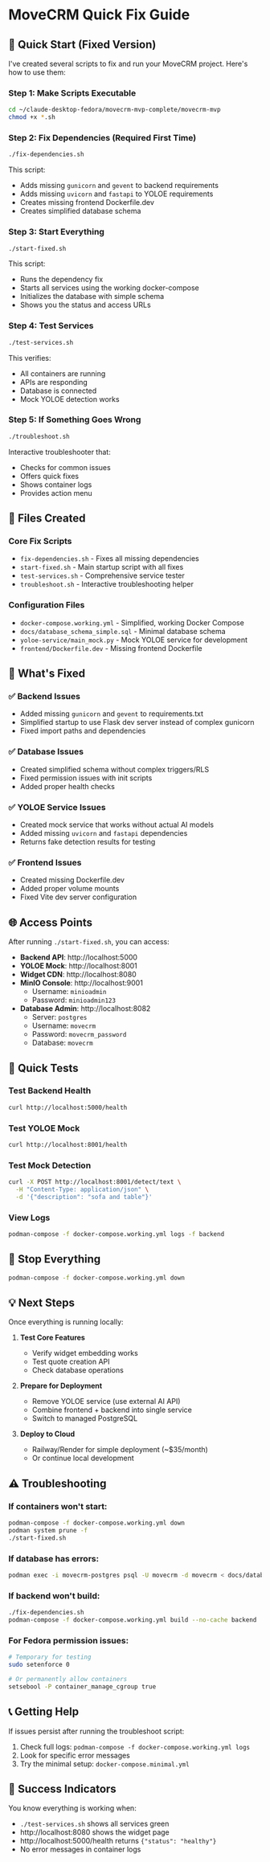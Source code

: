 # MoveCRM Quick Fix Guide

## 🚀 Quick Start (Fixed Version)

I've created several scripts to fix and run your MoveCRM project. Here's how to use them:

### Step 1: Make Scripts Executable
```bash
cd ~/claude-desktop-fedora/movecrm-mvp-complete/movecrm-mvp
chmod +x *.sh
```

### Step 2: Fix Dependencies (Required First Time)
```bash
./fix-dependencies.sh
```
This script:
- Adds missing `gunicorn` and `gevent` to backend requirements
- Adds missing `uvicorn` and `fastapi` to YOLOE requirements  
- Creates missing frontend Dockerfile.dev
- Creates simplified database schema

### Step 3: Start Everything
```bash
./start-fixed.sh
```
This script:
- Runs the dependency fix
- Starts all services using the working docker-compose
- Initializes the database with simple schema
- Shows you the status and access URLs

### Step 4: Test Services
```bash
./test-services.sh
```
This verifies:
- All containers are running
- APIs are responding
- Database is connected
- Mock YOLOE detection works

### Step 5: If Something Goes Wrong
```bash
./troubleshoot.sh
```
Interactive troubleshooter that:
- Checks for common issues
- Offers quick fixes
- Shows container logs
- Provides action menu

## 📁 Files Created

### Core Fix Scripts
- `fix-dependencies.sh` - Fixes all missing dependencies
- `start-fixed.sh` - Main startup script with all fixes
- `test-services.sh` - Comprehensive service tester
- `troubleshoot.sh` - Interactive troubleshooting helper

### Configuration Files
- `docker-compose.working.yml` - Simplified, working Docker Compose
- `docs/database_schema_simple.sql` - Minimal database schema
- `yoloe-service/main_mock.py` - Mock YOLOE service for development
- `frontend/Dockerfile.dev` - Missing frontend Dockerfile

## 🎯 What's Fixed

### ✅ Backend Issues
- Added missing `gunicorn` and `gevent` to requirements.txt
- Simplified startup to use Flask dev server instead of complex gunicorn
- Fixed import paths and dependencies

### ✅ Database Issues  
- Created simplified schema without complex triggers/RLS
- Fixed permission issues with init scripts
- Added proper health checks

### ✅ YOLOE Service Issues
- Created mock service that works without actual AI models
- Added missing `uvicorn` and `fastapi` dependencies
- Returns fake detection results for testing

### ✅ Frontend Issues
- Created missing Dockerfile.dev
- Added proper volume mounts
- Fixed Vite dev server configuration

## 🌐 Access Points

After running `./start-fixed.sh`, you can access:

- **Backend API**: http://localhost:5000
- **YOLOE Mock**: http://localhost:8001  
- **Widget CDN**: http://localhost:8080
- **MinIO Console**: http://localhost:9001
  - Username: `minioadmin`
  - Password: `minioadmin123`
- **Database Admin**: http://localhost:8082
  - Server: `postgres`
  - Username: `movecrm`
  - Password: `movecrm_password`
  - Database: `movecrm`

## 🧪 Quick Tests

### Test Backend Health
```bash
curl http://localhost:5000/health
```

### Test YOLOE Mock
```bash
curl http://localhost:8001/health
```

### Test Mock Detection
```bash
curl -X POST http://localhost:8001/detect/text \
  -H "Content-Type: application/json" \
  -d '{"description": "sofa and table"}'
```

### View Logs
```bash
podman-compose -f docker-compose.working.yml logs -f backend
```

## 🛑 Stop Everything
```bash
podman-compose -f docker-compose.working.yml down
```

## 💡 Next Steps

Once everything is running locally:

1. **Test Core Features**
   - Verify widget embedding works
   - Test quote creation API
   - Check database operations

2. **Prepare for Deployment**
   - Remove YOLOE service (use external AI API)
   - Combine frontend + backend into single service
   - Switch to managed PostgreSQL

3. **Deploy to Cloud**
   - Railway/Render for simple deployment (~$35/month)
   - Or continue local development

## ⚠️ Troubleshooting

### If containers won't start:
```bash
podman-compose -f docker-compose.working.yml down
podman system prune -f
./start-fixed.sh
```

### If database has errors:
```bash
podman exec -i movecrm-postgres psql -U movecrm -d movecrm < docs/database_schema_simple.sql
```

### If backend won't build:
```bash
./fix-dependencies.sh
podman-compose -f docker-compose.working.yml build --no-cache backend
```

### For Fedora permission issues:
```bash
# Temporary for testing
sudo setenforce 0

# Or permanently allow containers
setsebool -P container_manage_cgroup true
```

## 📞 Getting Help

If issues persist after running the troubleshoot script:
1. Check full logs: `podman-compose -f docker-compose.working.yml logs`
2. Look for specific error messages
3. Try the minimal setup: `docker-compose.minimal.yml`

## 🎉 Success Indicators

You know everything is working when:
- `./test-services.sh` shows all services green
- http://localhost:8080 shows the widget page
- http://localhost:5000/health returns `{"status": "healthy"}`
- No error messages in container logs
